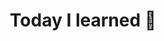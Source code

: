 ---
title: Today I learned 📙
created: 2023-07-26T21:45:14+05:30
updated: 2023-08-18T11:14:28+05:30
draft: true
---